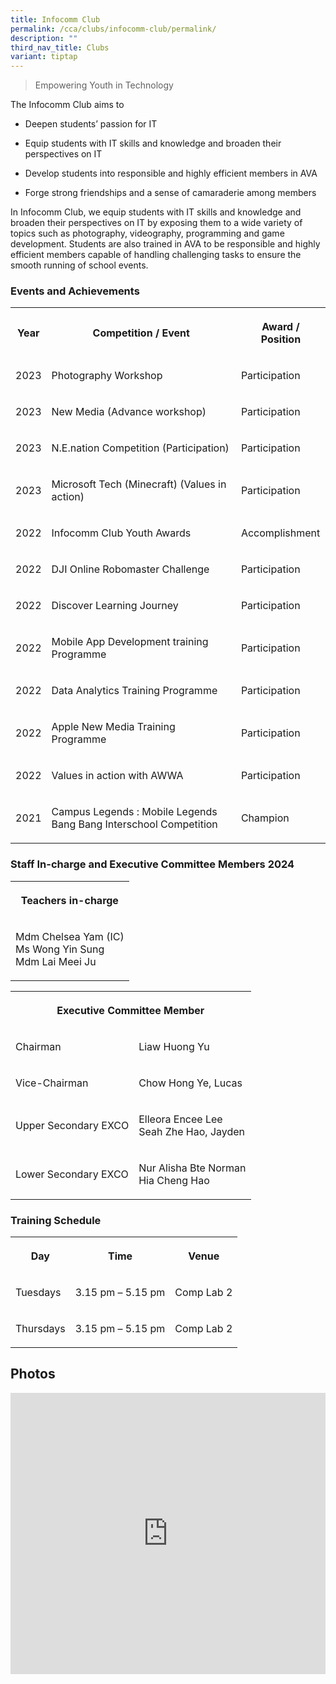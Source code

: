 ```yaml
---
title: Infocomm Club
permalink: /cca/clubs/infocomm-club/permalink/
description: ""
third_nav_title: Clubs
variant: tiptap
---
```

<blockquote>
<p>Empowering Youth in Technology</p>
</blockquote>
<p>The Infocomm Club aims to</p>
<ul data-tight="true" class="tight">
<li>
<p>Deepen students’ passion for IT</p>
</li>
<li>
<p>Equip students with IT skills and knowledge and broaden their perspectives
on IT</p>
</li>
<li>
<p>Develop students into responsible and highly efficient members in AVA</p>
</li>
<li>
<p>Forge strong friendships and a sense of camaraderie among members</p>
</li>
</ul>
<p>In Infocomm Club, we equip students with IT skills and knowledge and broaden
their perspectives on IT by exposing them to a wide variety of topics such
as photography, videography, programming and game development. Students
are also trained in AVA to be responsible and highly efficient members
capable of handling challenging tasks to ensure the smooth running of school
events.</p>
<h3>Events and Achievements</h3>
<table>
<tbody>
<tr>
<th rowspan="1" colspan="1">
<p>Year</p>
</th>
<th rowspan="1" colspan="1">
<p>Competition / Event</p>
</th>
<th rowspan="1" colspan="1">
<p>Award / Position</p>
</th>
</tr>
<tr>
<td rowspan="1" colspan="1">
<p>2023</p>
</td>
<td rowspan="1" colspan="1">
<p>Photography Workshop</p>
</td>
<td rowspan="1" colspan="1">
<p>Participation</p>
</td>
</tr>
<tr>
<td rowspan="1" colspan="1">
<p>2023</p>
</td>
<td rowspan="1" colspan="1">
<p>New Media (Advance workshop)</p>
</td>
<td rowspan="1" colspan="1">
<p>Participation</p>
</td>
</tr>
<tr>
<td rowspan="1" colspan="1">
<p>2023</p>
</td>
<td rowspan="1" colspan="1">
<p>N.E.nation Competition (Participation)</p>
</td>
<td rowspan="1" colspan="1">
<p>Participation</p>
</td>
</tr>
<tr>
<td rowspan="1" colspan="1">
<p>2023</p>
</td>
<td rowspan="1" colspan="1">
<p>Microsoft Tech (Minecraft) (Values in action)</p>
</td>
<td rowspan="1" colspan="1">
<p>Participation</p>
</td>
</tr>
<tr>
<td rowspan="1" colspan="1">
<p>2022</p>
</td>
<td rowspan="1" colspan="1">
<p>Infocomm Club Youth Awards</p>
</td>
<td rowspan="1" colspan="1">
<p>Accomplishment</p>
</td>
</tr>
<tr>
<td rowspan="1" colspan="1">
<p>2022</p>
</td>
<td rowspan="1" colspan="1">
<p>DJI Online Robomaster Challenge</p>
</td>
<td rowspan="1" colspan="1">
<p>Participation</p>
</td>
</tr>
<tr>
<td rowspan="1" colspan="1">
<p>2022</p>
</td>
<td rowspan="1" colspan="1">
<p>Discover Learning Journey</p>
</td>
<td rowspan="1" colspan="1">
<p>Participation</p>
</td>
</tr>
<tr>
<td rowspan="1" colspan="1">
<p>2022</p>
</td>
<td rowspan="1" colspan="1">
<p>Mobile App Development training Programme</p>
</td>
<td rowspan="1" colspan="1">
<p>Participation</p>
</td>
</tr>
<tr>
<td rowspan="1" colspan="1">
<p>2022</p>
</td>
<td rowspan="1" colspan="1">
<p>Data Analytics Training Programme</p>
</td>
<td rowspan="1" colspan="1">
<p>Participation</p>
</td>
</tr>
<tr>
<td rowspan="1" colspan="1">
<p>2022</p>
</td>
<td rowspan="1" colspan="1">
<p>Apple New Media Training Programme</p>
</td>
<td rowspan="1" colspan="1">
<p>Participation</p>
</td>
</tr>
<tr>
<td rowspan="1" colspan="1">
<p>2022</p>
</td>
<td rowspan="1" colspan="1">
<p>Values in action with AWWA</p>
</td>
<td rowspan="1" colspan="1">
<p>Participation</p>
</td>
</tr>
<tr>
<td rowspan="1" colspan="1">
<p>2021</p>
</td>
<td rowspan="1" colspan="1">
<p>Campus Legends : Mobile Legends Bang Bang Interschool Competition</p>
</td>
<td rowspan="1" colspan="1">
<p>Champion</p>
</td>
</tr>
</tbody>
</table>
<h3>Staff In-charge and Executive Committee Members 2024</h3>
<table>
<tbody>
<tr>
<th rowspan="1" colspan="1">
<p>Teachers in-charge</p>
</th>
</tr>
<tr>
<td rowspan="1" colspan="1">
<p>Mdm Chelsea Yam (IC)
<br>Ms Wong Yin Sung
<br>Mdm Lai Meei Ju</p>
</td>
</tr>
</tbody>
</table>
<table>
<tbody>
<tr>
<th rowspan="1" colspan="2">
<p>Executive Committee Member</p>
</th>
</tr>
<tr>
<td rowspan="1" colspan="1">
<p>Chairman</p>
</td>
<td rowspan="1" colspan="1">
<p>Liaw Huong Yu</p>
</td>
</tr>
<tr>
<td rowspan="1" colspan="1">
<p>Vice-Chairman</p>
</td>
<td rowspan="1" colspan="1">
<p>Chow Hong Ye, Lucas</p>
</td>
</tr>
<tr>
<td rowspan="1" colspan="1">
<p>Upper Secondary EXCO</p>
</td>
<td rowspan="1" colspan="1">
<p>Elleora Encee Lee
<br>Seah Zhe Hao, Jayden</p>
</td>
</tr>
<tr>
<td rowspan="1" colspan="1">
<p>Lower Secondary EXCO</p>
</td>
<td rowspan="1" colspan="1">
<p>Nur Alisha Bte Norman
<br>Hia Cheng Hao</p>
</td>
</tr>
</tbody>
</table>
<h3>Training Schedule</h3>
<table>
<tbody>
<tr>
<th rowspan="1" colspan="1">
<p>Day</p>
</th>
<th rowspan="1" colspan="1">
<p>Time</p>
</th>
<th rowspan="1" colspan="1">
<p>Venue</p>
</th>
</tr>
<tr>
<td rowspan="1" colspan="1">
<p>Tuesdays</p>
</td>
<td rowspan="1" colspan="1">
<p>3.15 pm – 5.15 pm</p>
</td>
<td rowspan="1" colspan="1">
<p>Comp Lab 2</p>
</td>
</tr>
<tr>
<td rowspan="1" colspan="1">
<p>Thursdays</p>
</td>
<td rowspan="1" colspan="1">
<p>3.15 pm – 5.15 pm</p>
</td>
<td rowspan="1" colspan="1">
<p>Comp Lab 2</p>
</td>
</tr>
</tbody>
</table>
<h2>Photos</h2>
<div class="iframe-wrapper">
<iframe style="width: 100%; height: 450px;" allowfullscreen="true" frameborder="0" src="https://docs.google.com/presentation/d/e/2PACX-1vTE6yNuBkyfhN-XHh9uOo9tKYlgBLNz3MrInr9j3a4h-SA2J4yQNSHH2bqefLdimxxQ045IdCips7iK/embed?start=false&amp;loop=false&amp;delayms=3000"></iframe>
</div>
<p></p>